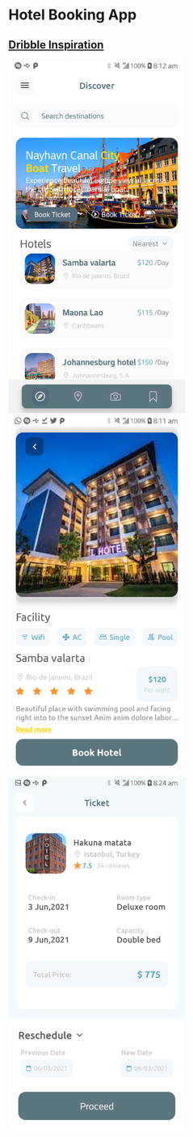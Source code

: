 # Hotel Booking App

## [Dribble Inspiration](https://dribbble.com/shots/15795641-Booking-Hotel-Mobile-app)

<img src="screenshots/hba-1.png" width="350"> <img src="screenshots/hba-2.png" width="350"> 

<img src="screenshots/hba-3.png" width="350">
